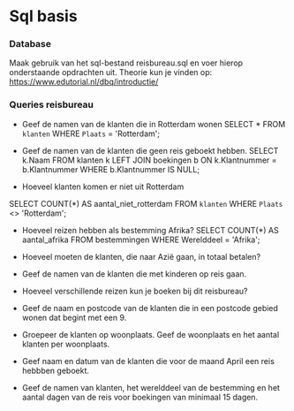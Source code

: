 # Sql basis

### Database 
Maak gebruik van het sql-bestand reisbureau.sql en voer hierop onderstaande opdrachten uit.
Theorie kun je vinden op: https://www.edutorial.nl/dbq/introductie/

### Queries reisbureau
* Geef de namen van de klanten die in Rotterdam wonen
SELECT * FROM `klanten` WHERE `Plaats` = 'Rotterdam'; 

* Geef de namen van de klanten die geen reis geboekt hebben.
SELECT k.Naam FROM klanten k LEFT JOIN boekingen b ON k.Klantnummer = b.Klantnummer WHERE b.Klantnummer IS NULL; 

* Hoeveel klanten komen er niet uit Rotterdam

SELECT COUNT(*) AS aantal_niet_rotterdam FROM `klanten` WHERE `Plaats` <> 'Rotterdam'; 

* Hoeveel reizen hebben als bestemming Afrika?
SELECT COUNT(*) AS aantal_afrika
FROM bestemmingen
WHERE Werelddeel = 'Afrika';
 

* Hoeveel moeten de klanten, die naar Azië gaan, in totaal betalen?


* Geef de namen van de klanten die met kinderen op reis gaan.


* Hoeveel verschillende reizen kun je boeken bij dit reisbureau?


* Geef de naam en postcode van de klanten die in een postcode gebied wonen dat begint met een 9.


* Groepeer de klanten op woonplaats. Geef de woonplaats en het aantal klanten per woonplaats.


* Geef naam en datum van de klanten die voor de maand April een reis hebbben geboekt.


* Geef de namen van klanten, het werelddeel van de bestemming en het aantal dagen van de reis voor boekingen van minimaal 15 dagen.

